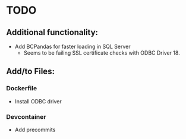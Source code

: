 # TODO

## Additional functionality:
- Add BCPandas for faster loading in SQL Server
  - Seems to be failing SSL certificate checks with ODBC Driver 18.

## Add/to Files:
### Dockerfile
- Install ODBC driver

### Devcontainer
- Add precommits

